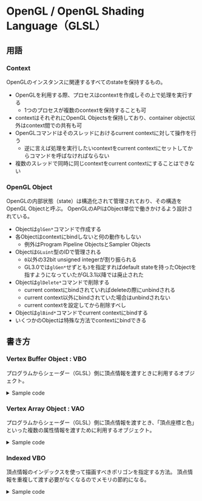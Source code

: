 # OpenGL / OpenGL Shading Language（GLSL）

## 用語

### Context

OpenGLのインスタンスに関連するすべてのstateを保持するもの。

* OpenGLを利用する際、プロセスはcontextを作成しその上で処理を実行する
  * 1つのプロセスが複数のcontextを保持することも可
* contextはそれぞれにOpenGL Objectsを保持しており、container object以外はcontext間での共有も可
* OpenGLコマンドはそのスレッドにおけるcurrent contextに対して操作を行う
  * 逆に言えば処理を実行したいcontextをcurrent contextにセットしてからコマンドを呼ばなければならない
* 複数のスレッドで同時に同じcontextをcurrent contextにすることはできない

### OpenGL Object

OpenGLの内部状態（state）は構造化されて管理されており、その構造をOpenGL Objectと呼ぶ。
OpenGLのAPIはObject単位で働きかけるよう設計されている。

* Objectは`glGen*`コマンドで作成する
* 各Objectはcontextにbindしないと何の動作もしない
  * 例外はProgram Pipeline ObjectsとSampler Objects
* Objectは`GLuint`型のIDで管理される
  * `0`以外の32bit unsigned integerが割り振られる
  * GL3.0では`glGen*`せずとも`3`を指定すればdefault stateを持ったObjectを指すようになっていたがGL3.1以降では廃止された
* Objectは`glDelete*`コマンドで削除する
  * current contextにbindされていればdeleteの際にunbindされる
  * current context以外にbindされていた場合はunbindされない
  * current contextを設定してから削除すべし
* Objectは`glBind*`コマンドでcurrent contextにbindする
* いくつかのObjectは特殊な方法でcontextにbindできる

## 書き方

### Vertex Buffer Object : VBO

プログラムからシェーダー（GLSL）側に頂点情報を渡すときに利用するオブジェクト。

<details><summary>Sample code</summary>

```cpp
// sample to draw static triangle polygon data with position info

GLuint program = glCreateProgram;

// ~~ compile shaders / link program ~~

std::vector<GLfloat> poss = {{0,0,0}, ....};

GLuint vbo;
glGenBuffers(1, &vbo); // create buffer
glBindBuffers(GL_ARRAY_BUFFER, vbo); // bind buffer as array buffer
// create buffer data field and initialize with verts
glBufferData(GL_ARRAY_BUFFER, sizeof(GLfloat) * poss.size(), &poss[0], GL_STATIC_DRAW);

// get "position" attribute id
// (assume that a vertex shader reserves "position")
// (it is an array of generic vertex attribute data)
GLint posIndex = glGetAttribLocation(program, "position");
// define an "position" attribute
glVertexAttribPointer(posIndex, 3, GL_FLOAT, GL_FALSE, 0, NULL);
// enable "position" attribute
glEnableVertexAttribArray(posIndex);

// in draw function
{
    glDrawArrays(GL_TRIANGLES, 0, 3);
}
```

</details>

### Vertex Array Object : VAO

プログラムからシェーダー（GLSL）側に頂点情報を渡すとき、「頂点座標と色」といった複数の属性情報を渡すために利用するオブジェクト。

<details><summary>Sample code</summary>

```cpp
// sample to draw static triangle polygon data with position and color info

GLuint program = glCreateProgram;

// ~~ compile shaders / link program ~~

std::vector<GLfloat> poss = {{0,0,0}, ....};
std::vector<GLfloat> colors = {{1,0,0}, ....};

GLuint vao;
glGenVertexArrays(1, &vao); // create vertex array
glBindVertexArray(vao); // bind vertex array

GLuint vbo[2];
glGenBuffers(2, &vbo); // create buffer

// == setup for "position" ==
// bind buffer as array buffer and current target buffer is vbo[0]
glBindBuffers(GL_ARRAY_BUFFER, vbo[0]);
// create buffer data field and initialize with verts
glBufferData(GL_ARRAY_BUFFER, sizeof(GLfloat) * poss.size(), &poss[0], GL_STATIC_DRAW);
// same operation as vbo example
GLint posIndex = glGetAttribLocation(program, "position");
glVertexAttribPointer(posIndex, 3, GL_FLOAT, GL_FALSE, 0, NULL);
glEnableVertexAttribArray(posIndex);

// == setup for "color" ==
glBindBuffers(GL_ARRAY_BUFFER, vbo[1]);
glBufferData(GL_ARRAY_BUFFER, sizeof(GLfloat) * colors.size(), &colors[0], GL_STATIC_DRAW);
GLint colorIndex = glGetAttribLocation(program, "color");
glVertexAttribPointer(colorIndex, 3, GL_FLOAT, GL_FALSE, 0, NULL);
glEnableVertexAttribArray(colorIndex);

// in draw function
{
    glDrawArrays(GL_TRIANGLES, 0, 3);
}
```

</details>

### Indexed VBO

頂点情報のインデックスを使って描画すべきポリゴンを指定する方法。
頂点情報を重複して渡す必要がなくなるのでメモリの節約になる。

<details><summary>Sample code</summary>

```cpp
// sample to draw static triangle polygon data with indexed position data and triangle info

// ~~ same as VBO sample code ~~

std::vector<GLuint> indexes = {{0,1,2}, ....};

GLuint ebo;
glGenBuffers(1, &ebo);
glBindBuffer(GL_ELEMENT_ARRAY_BUFFER, ebo);
glBufferData(GL_ELEMENT_ARRAY_BUFFER, indexes.size() * sizeof(GLuint), &indexes[0], GL_STATIC_DRAW);

// in draw function
{
    glDrawElements(GL_TRIANGLES, poss.size(), GL_UNSIGNED_INT, 0);
}
```

</details>
